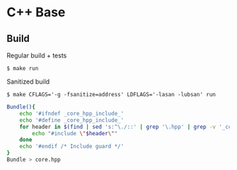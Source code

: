 # C++ Base

## Build

Regular build + tests

```
$ make run
```

Sanitized build
```
$ make CFLAGS='-g -fsanitize=address' LDFLAGS='-lasan -lubsan' run
```

```sh
Bundle(){
    echo '#ifndef _core_hpp_include_'
    echo '#define _core_hpp_include_'
    for header in $(find | sed 's:^\./::' | grep '\.hpp' | grep -v '_core'); do
        echo "#include \"$header\""
    done
    echo '#endif /* Include guard */'
}
Bundle > core.hpp
```

